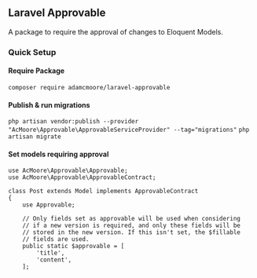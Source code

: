 ## Laravel Approvable
A package to require the approval of changes to Eloquent Models.


### Quick Setup

#### Require Package
`composer require adamcmoore/laravel-approvable`


#### Publish & run migrations
`php artisan vendor:publish --provider "AcMoore\Approvable\ApprovableServiceProvider" --tag="migrations"`
`php artisan migrate`


#### Set models requiring approval
```
use AcMoore\Approvable\Approvable;
use AcMoore\Approvable\ApprovableContract;

class Post extends Model implements ApprovableContract
{
	use Approvable;

	// Only fields set as approvable will be used when considering 
	// if a new version is required, and only these fields will be 
	// stored in the new version. If this isn't set, the $fillable 
	// fields are used.
	public static $approvable = [
		'title', 
		'content',
	];
```